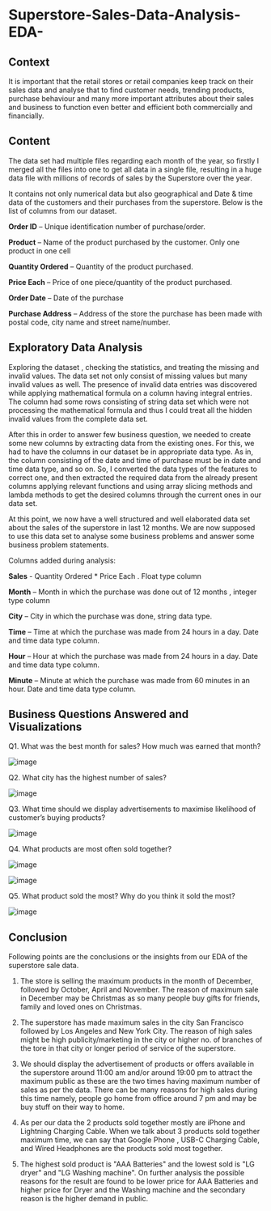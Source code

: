 # Superstore-Sales-Data-Analysis-EDA-


## Context

It is important that the retail stores or retail companies keep track on their sales data and analyse that to find customer needs, trending products, purchase behaviour and many more important attributes about their sales and business to function even better and efficient both commercially and financially.

## Content

The data set had multiple files regarding each month of the year, so firstly I merged all the files into one to get all data in a single file, resulting in a huge data file with millions of records of sales by the Superstore over the year.

It contains not only numerical data but also geographical and Date & time data of the customers and their purchases from the superstore. Below is the list of columns from our dataset.

**Order ID** – Unique identification number of purchase/order.

**Product** – Name of the product purchased by the customer. Only one product in one cell

**Quantity Ordered** – Quantity of the product purchased.

**Price Each** – Price of one piece/quantity of the product purchased.

**Order Date** – Date of the purchase

**Purchase Address** – Address of the store the purchase has been made with postal code, city name and street name/number.


## Exploratory Data Analysis

Exploring the dataset , checking the statistics, and treating the missing and invalid values. The data set not only consist of missing values but many invalid values as well. The presence of invalid data entries was discovered while applying mathematical formula on a column having integral entries. The column had some rows consisting of string data set which were not processing the mathematical formula and thus I could treat all the hidden invalid values from the complete data set.

After this in order to answer few business question, we needed to create some new columns by extracting data from the existing ones. For this, we had to have the columns in our dataset be in appropriate data type. As in, the column consisting of the date and time of purchase must be in date and time data type, and so on. So, I converted the data types of the features to correct one, and then extracted the required data from the already present columns applying relevant functions and using array slicing methods and lambda methods to get the desired columns through the current ones in our data set.

At this point, we now have a well structured and well elaborated data set about the sales of the superstore in last 12 months. We are now supposed to use this data set to analyse some business problems and answer some business problem statements.

Columns added during analysis:

**Sales** -  Quantity Ordered * Price Each . Float type column

**Month** – Month in which the purchase was done out of 12 months , integer type column

**City** – City in which the purchase was done, string data type.

**Time** – Time at which the purchase was made from 24 hours in a day. Date and time data type column.

**Hour** – Hour at which the purchase was made from 24 hours in a day. Date and time data type column.

**Minute** – Minute at which the purchase was made from 60 minutes in an hour. Date and time data type column.


## Business Questions Answered and Visualizations

Q1. What was the best month for sales? How much was earned that month?

![image](https://user-images.githubusercontent.com/89126969/173224039-657a4560-6c51-4c76-b2ff-f9215028be59.png)

 

Q2. What city has the highest number of sales?

 ![image](https://user-images.githubusercontent.com/89126969/173224046-f8236180-ca17-486a-8897-e7f4b0156368.png)


Q3. What time should we display advertisements to maximise likelihood of customer’s buying products?

 ![image](https://user-images.githubusercontent.com/89126969/173224051-66cc286b-580a-446e-b0ae-d50968e42447.png)


Q4. What products are most often sold together?

![image](https://user-images.githubusercontent.com/89126969/173224056-de99fd85-4113-4f1c-9b5d-04730c31e066.png)
 

![image](https://user-images.githubusercontent.com/89126969/173224063-cca3d5e0-295e-4af0-9c3a-82f0e1280c98.png)
 

Q5. What product sold the most? Why do you think it sold the most? 

![image](https://user-images.githubusercontent.com/89126969/173224067-47d44a45-b00c-4ffa-9b4d-7d46a5eb61a4.png)


## Conclusion

Following points are the conclusions or the insights from our EDA of the superstore sale data.

1.	The store is selling the maximum products in the month of December, followed by October, April and November. The reason of maximum sale in December may be Christmas as so many people buy gifts for friends, family and loved ones on Christmas.

2.	The superstore has made maximum sales in the city San Francisco followed by Los Angeles and New York City. The reason of high sales might be high publicity/marketing in the city or higher no. of branches of the tore in that city or longer period of service of the superstore.

3.	We should display the advertisement of products or offers available in the superstore around 11:00 am and/or around 19:00 pm to attract the maximum public as these are the two times having maximum number of sales as per the data. There can be many reasons for high sales during this time namely, people go home from office around 7 pm and may be buy stuff on their way to home. 

4.	As per our data the 2 products sold together mostly are iPhone and Lightning Charging Cable. When we talk about 3 products sold together maximum time, we can say that Google Phone , USB-C Charging Cable, and Wired Headphones are the products sold most together.

5.	The highest sold product is "AAA Batteries" and the lowest sold is "LG dryer" and "LG Washing machine". On further analysis the possible reasons for the result are found to be lower price for AAA Batteries and higher price for Dryer and the Washing machine and the secondary reason is the higher demand in public. 

